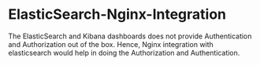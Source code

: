 # ElasticSearch-Nginx-Integration
The ElasticSearch and Kibana dashboards does not provide Authentication and Authorization out of the box. Hence, Nginx integration with elasticsearch would help in doing the Authorization and Authentication.
